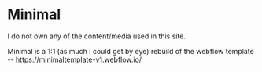 # Minimal

I do not own any of the content/media used in this site.

Minimal  is a 1:1 (as much i could get by eye) rebuild of the webflow template -- https://minimaltemplate-v1.webflow.io/
